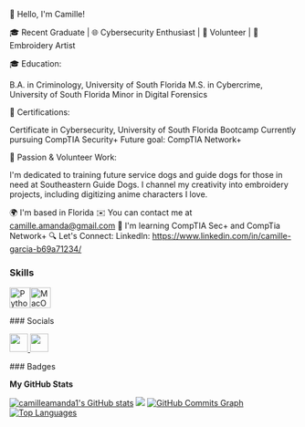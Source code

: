 👋 Hello, I'm Camille!

🎓 Recent Graduate | 🌐 Cybersecurity Enthusiast | 🐶 Volunteer | 🧵 Embroidery Artist

🎓 Education:

  B.A. in Criminology, University of South Florida
  M.S. in Cybercrime, University of South Florida
  Minor in Digital Forensics

🔐 Certifications:

Certificate in Cybersecurity, University of South Florida Bootcamp
Currently pursuing CompTIA Security+
Future goal: CompTIA Network+

🌟 Passion & Volunteer Work:

I'm dedicated to training future service dogs and guide dogs for those in need at Southeastern Guide Dogs.
I channel my creativity into embroidery projects, including digitizing anime characters I love.

🌍  I'm based in Florida
✉️  You can contact me at [camille.amanda@gmail.com](mailto:camille.amanda@gmail.com)
🧠  I'm learning CompTIA Sec+ and CompTia Network+
🔍 Let's Connect: 
LinkedIn: https://www.linkedin.com/in/camille-garcia-b69a71234/

### Skills  

<p align="left"> <a href="https://www.python.org/" target="_blank" rel="noreferrer"><img src="https://raw.githubusercontent.com/danielcranney/readme-generator/main/public/icons/skills/python-colored.svg" width="36" height="36" alt="Python" /></a><a href="https://apple.com" target="_blank" rel="noreferrer"><img src="https://raw.githubusercontent.com/danielcranney/readme-generator/main/public/icons/skills/macos-colored.svg" width="36" height="36" alt="MacOS" /></a> </p> 
 ### Socials  <p align="left"> <a href="https://www.github.com/camilleamanda1" target="_blank" rel="noreferrer"> <picture> <source media="(prefers-color-scheme: dark)" srcset="https://raw.githubusercontent.com/danielcranney/readme-generator/main/public/icons/socials/github-dark.svg" /> <source media="(prefers-color-scheme: light)" srcset="https://raw.githubusercontent.com/danielcranney/readme-generator/main/public/icons/socials/github.svg" /> <img src="https://raw.githubusercontent.com/danielcranney/readme-generator/main/public/icons/socials/github.svg" width="32" height="32" /> </picture> </a> <a href="https://www.linkedin.com/in/camille-garcia-b69a71234" target="_blank" rel="noreferrer"> <picture> <source media="(prefers-color-scheme: dark)" srcset="undefined" /> <source media="(prefers-color-scheme: light)" srcset="https://raw.githubusercontent.com/danielcranney/readme-generator/main/public/icons/socials/linkedin.svg" /> <img src="https://raw.githubusercontent.com/danielcranney/readme-generator/main/public/icons/socials/linkedin.svg" width="32" height="32" /> </picture> </a></p>
### Badges

<b>My GitHub Stats</b>

<a href="http://www.github.com/camilleamanda1"><img src="https://github-readme-stats.vercel.app/api?username=camilleamanda1&show_icons=true&hide=&count_private=true&title_color=0891b2&text_color=ffffff&icon_color=0891b2&bg_color=1c1917&hide_border=true&show_icons=true" alt="camilleamanda1's GitHub stats" /></a>
<a href="http://www.github.com/camilleamanda1"><img src="https://github-readme-streak-stats.herokuapp.com/?user=camilleamanda1&stroke=ffffff&background=1c1917&ring=0891b2&fire=0891b2&currStreakNum=ffffff&currStreakLabel=0891b2&sideNums=ffffff&sideLabels=ffffff&dates=ffffff&hide_border=true" /></a>
<a href="http://www.github.com/camilleamanda1"><img src="https://github-readme-activity-graph.cyclic.app/graph?username=camilleamanda1&bg_color=1c1917&color=ffffff&line=0891b2&point=ffffff&area_color=1c1917&area=true&hide_border=true&custom_title=GitHub%20Commits%20Graph" alt="GitHub Commits Graph" /></a>
<a href="https://github.com/camilleamanda1" align="left"><img src="https://github-readme-stats.vercel.app/api/top-langs/?username=camilleamanda1&langs_count=10&title_color=0891b2&text_color=ffffff&icon_color=0891b2&bg_color=1c1917&hide_border=true&locale=en&custom_title=Top%20%Languages" alt="Top Languages" /></a>

